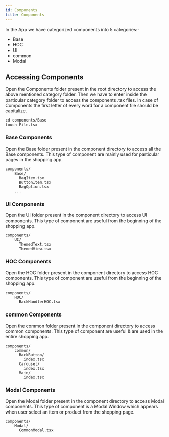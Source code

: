 ```yaml
---
id: Components
title: Components
---
```


In the App we have categorized components into 5 categories:-
* Base
* HOC
* UI
* common
* Modal

## Accessing Components
Open the Components folder present in the root directory to access the above mentioned category folder.
Then we have to enter inside the particular category folder to access the components .tsx files.
In case of Components the first letter of every word for a component file should be capitalize.

```
cd components/Base
touch File.tsx
```

### Base Components
Open the Base folder present in the component directory to access all the Base components.
This type of component are mainly used for particular pages in the shopping app.

```
components/
    Base/
      BagItem.tsx
      ButtonItem.tsx
      BagOption.tsx
    ...
```

### UI Components
Open the UI folder present in the component directory to access UI components.
This type of component are useful from the beginning of the shopping app.

```
components/
    UI/
      ThemedText.tsx
      ThemedView.tsx
```

### HOC Components
Open the HOC folder present in the component directory to access HOC components.
This type of component are useful from the beginning of the shopping app.

```
components/
    HOC/
      BackHandlerHOC.tsx
```

### common Components
Open the common folder present in the component directory to access common components.
This type of component are useful & are used in the entire shopping app.

```
components/
    common/
      BackButton/
        index.tsx
      Carousel/
        index.tsx
      Main/
        index.tsx
```

### Modal Components
Open the Modal folder present in the component directory to access Modal components.
This type of component is a Modal Window which appears when user select an item or product from the shopping page.

```
components/
    Modal/
      CommonModal.tsx
```
